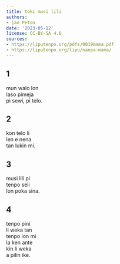 ```yaml
---
title: toki musi lili
authors:
- jan Peton
date: '2023-05-12'
license: CC-BY-SA 4.0
sources:
- https://liputenpo.org/pdfs/0019mama.pdf
- https://liputenpo.org/lipu/nanpa-mama/
---
```


## 1
mun walo lon  
laso pimeja  
pi sewi, pi telo.
## 2
kon telo li  
len e nena  
tan lukin mi.
## 3
musi lili pi  
tenpo seli  
lon poka sina.
## 4
tenpo pini  
li weka tan  
tenpo lon mi  
la ken ante  
kin li weka  
a pilin ike.